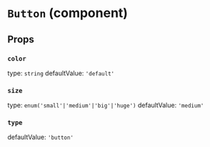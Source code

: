 # `Button` (component)

## Props

### `color`

type: `string`
defaultValue: `'default'`

### `size`

type: `enum('small'|'medium'|'big'|'huge')`
defaultValue: `'medium'`

### `type`

defaultValue: `'button'`
